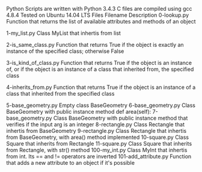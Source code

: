Python Scripts are written with Python 3.4.3 C files are compiled using gcc 4.8.4 Tested on Ubuntu 14.04 LTS Files Filename Description 0-lookup.py Function that returns the list of available attributes and methods of an object

1-my_list.py Class MyList that inhertis from list

2-is_same_class.py Function that returns True if the object is exactly an instance of the specified class; otherwise False

3-is_kind_of_class.py Function that returns True if the object is an instance of, or if the object is an instance of a class that inherited from, the specified class

4-inherits_from.py Function that returns True if the object is an instance of a class that inherited from the specified class

5-base_geometry.py Empty class BaseGeometry 6-base_geometry.py Class BaseGeometry with public instance method def area(self): 7-base_geometry.py Class BaseGeometry with public instance method that verifies if the input arg is an integer 8-rectangle.py Class Rectangle that inhertis from BaseGeometry 9-rectangle.py Class Rectangle that inhertis from BaseGeometry, with area() method implemented 10-square.py Class Square that inherits from Rectangle 11-square.py Class Square that inherits from Rectangle, with str() method 100-my_int.py Class MyInt that inhertis from int. Its == and != operators are inverted 101-add_attribute.py Function that adds a new attribute to an object if it's possible
